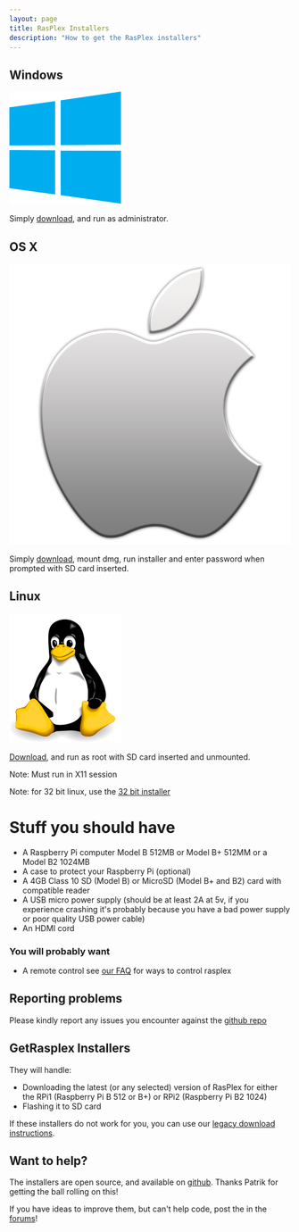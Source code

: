 ```yaml
---
layout: page 
title: RasPlex Installers
description: "How to get the RasPlex installers"
---
```

<div class="marketing">
  <div class="row-fluid">
    <div class="span4">
      <h2>Windows</h2>
      <a href="https://github.com/RasPlex/rasplex-installer/releases/download/1.0.1/GetRasplex-win7-32.1.0.1.exe" target="_blank"><img class="oslogo" src="../images/200px-Windows_logo_-_2012.svg.png" alt="" /></a>
      <p>Simply <a href="https://github.com/RasPlex/rasplex-installer/releases/download/1.0.1/GetRasplex-win7-32.1.0.1.exe" target="_blank">download</a>, and run as administrator.</p>
    </div>
    <div class="span4">
      <h2>OS X</h2>
      <a href="https://github.com/RasPlex/rasplex-installer/releases/download/1.0.1/GetRasplex-1.0.1.dmg" target="_blank"><img class="oslogo" src="../images/apple.png" alt="" /></a>
      <p>Simply <a href="https://github.com/RasPlex/rasplex-installer/releases/download/1.0.1/GetRasplex-1.0.1.dmg" target="_blank">download</a>, mount dmg, run installer and enter password when prompted with SD card inserted.</p>
    </div>
    <div class="span4">
      <h2>Linux</h2>
      <a href="https://github.com/RasPlex/rasplex-installer/releases/download/1.0.1/GetRasplex-debian64.1.0.1.bin" target="_blank"><img class="oslogo" src="../images/linux.png" alt="" /></a>
      <p><a href="https://github.com/RasPlex/rasplex-installer/releases/download/1.0.1/GetRasplex-debian64.1.0.1.bin" target="_blank">Download</a>, and run as root with SD card inserted and unmounted.</p>
      <p>Note: Must run in X11 session</p>
      <p>Note: for 32 bit linux, use the <a href="https://github.com/RasPlex/rasplex-installer/releases/download/1.0.1/GetRasplex-debian32.1.0.1.bin" target="_blank">32 bit installer</a></p>
    </div>
  </div>
</div>

# Stuff you should have

+ A Raspberry Pi computer Model B 512MB or Model B+ 512MM or a Model B2 1024MB
+ A case to protect your Raspberry Pi (optional)
+ A 4GB Class 10 SD (Model B) or MicroSD (Model B+ and B2) card with compatible reader
+ A USB micro power supply (should be at least 2A at 5v, if you experience crashing it's probably because you have a bad power supply or poor quality USB power cable)
+ An HDMI cord

### You will probably want

+ A remote control see [our FAQ](/docs/faq.html) for ways to control rasplex

## Reporting problems

Please kindly report any issues you encounter against the <a href="https://github.com/RasPlex/rasplex-installer/issues" target="_blank">github repo</a>

## GetRasplex Installers

They will handle:

+ Downloading the latest (or any selected) version of RasPlex for either the RPi1 (Raspberry Pi B 512 or B+) or RPi2 (Raspberry Pi B2 1024)
+ Flashing it to SD card

If these installers do not work for you, you can use our [legacy download instructions](/get-started/download-rasplex.html).

## Want to help?

The installers are open source, and available on <a href="https://github.com/RasPlex/rasplex-installer" target="_blank">github</a>. Thanks Patrik for getting the ball rolling on this!

If you have ideas to improve them, but can't help code, post the in the <a href="https://forums.plex.tv/discussion/64326/rasplex-installers/p1/" target="_blank">forums</a>!
